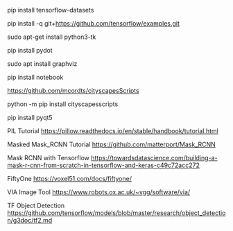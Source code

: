 

pip install tensorflow-datasets

pip install -q git+https://github.com/tensorflow/examples.git

sudo apt-get install python3-tk

pip install pydot

sudo apt install graphviz

pip install notebook


https://github.com/mcordts/cityscapesScripts

python -m pip install cityscapesscripts

pip install pyqt5

PIL Tutorial
https://pillow.readthedocs.io/en/stable/handbook/tutorial.html

Masked Mask_RCNN Tutorial
https://github.com/matterport/Mask_RCNN

Mask RCNN with Tensorflow
https://towardsdatascience.com/building-a-mask-r-cnn-from-scratch-in-tensorflow-and-keras-c49c72acc272

FiftyOne
https://voxel51.com/docs/fiftyone/

VIA Image Tool
https://www.robots.ox.ac.uk/~vgg/software/via/

TF Object Detection
https://github.com/tensorflow/models/blob/master/research/object_detection/g3doc/tf2.md
